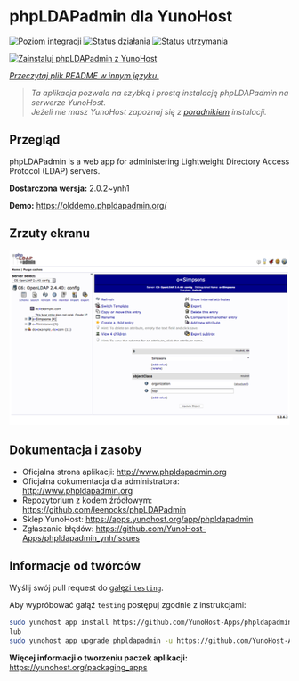 <!--
To README zostało automatycznie wygenerowane przez <https://github.com/YunoHost/apps/tree/master/tools/readme_generator>
Nie powinno być ono edytowane ręcznie.
-->

# phpLDAPadmin dla YunoHost

[![Poziom integracji](https://apps.yunohost.org/badge/integration/phpldapadmin)](https://ci-apps.yunohost.org/ci/apps/phpldapadmin/)
![Status działania](https://apps.yunohost.org/badge/state/phpldapadmin)
![Status utrzymania](https://apps.yunohost.org/badge/maintained/phpldapadmin)

[![Zainstaluj phpLDAPadmin z YunoHost](https://install-app.yunohost.org/install-with-yunohost.svg)](https://install-app.yunohost.org/?app=phpldapadmin)

*[Przeczytaj plik README w innym języku.](./ALL_README.md)*

> *Ta aplikacja pozwala na szybką i prostą instalację phpLDAPadmin na serwerze YunoHost.*  
> *Jeżeli nie masz YunoHost zapoznaj się z [poradnikiem](https://yunohost.org/install) instalacji.*

## Przegląd

phpLDAPadmin is a web app for administering Lightweight Directory Access Protocol (LDAP) servers.

**Dostarczona wersja:** 2.0.2~ynh1

**Demo:** <https://olddemo.phpldapadmin.org/>

## Zrzuty ekranu

![Zrzut ekranu z phpLDAPadmin](./doc/screenshots/screenshot.png)

## Dokumentacja i zasoby

- Oficjalna strona aplikacji: <http://www.phpldapadmin.org>
- Oficjalna dokumentacja dla administratora: <http://www.phpldapadmin.org>
- Repozytorium z kodem źródłowym: <https://github.com/leenooks/phpLDAPadmin>
- Sklep YunoHost: <https://apps.yunohost.org/app/phpldapadmin>
- Zgłaszanie błędów: <https://github.com/YunoHost-Apps/phpldapadmin_ynh/issues>

## Informacje od twórców

Wyślij swój pull request do [gałęzi `testing`](https://github.com/YunoHost-Apps/phpldapadmin_ynh/tree/testing).

Aby wypróbować gałąź `testing` postępuj zgodnie z instrukcjami:

```bash
sudo yunohost app install https://github.com/YunoHost-Apps/phpldapadmin_ynh/tree/testing --debug
lub
sudo yunohost app upgrade phpldapadmin -u https://github.com/YunoHost-Apps/phpldapadmin_ynh/tree/testing --debug
```

**Więcej informacji o tworzeniu paczek aplikacji:** <https://yunohost.org/packaging_apps>
